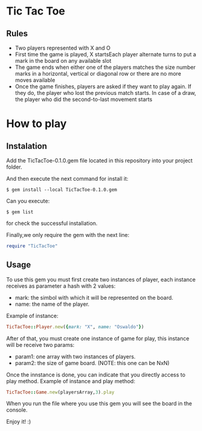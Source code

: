 # Tic Tac Toe

## Rules
- Two players represented with X and O
- First time the game is played, X startsEach player alternate turns to put a mark in the board on any available slot
- The game ends when either one of the players matches the size number marks in a horizontal, vertical or diagonal row or there are no more moves available
- Once the game finishes, players are asked if they want to play again. If they do, the player who lost the previous match starts. In case of a draw, the player who did the second-to-last movement starts

# How to play

## Instalation
Add the TicTacToe-0.1.0.gem file located in this repository into your project folder.

And then execute the next command for install it:

    $ gem install --local TicTacToe-0.1.0.gem

Can you execute:

    $ gem list 

for check the successful installation.

Finally,we only require the gem with the next line:
```ruby
require "TicTacToe" 
```

## Usage
To use this gem you must first create two instances of player, each instance receives as parameter a hash with 2 values:
- mark: the simbol with which it will be represented on the board.
- name: the name of the player.

Example of instance:
```ruby
TicTacToe::Player.new({mark: "X", name: "Oswaldo"})
```

After of that, you must create one instance of game for play, this instance will be receive two params:
- param1: one array with two instances of players.
- param2: the size of game board. (NOTE: this one can be NxN)

Once the innstance is done, you can indicate that you directly access to play method.
Example of instance and play method:
```ruby
TicTacToe::Game.new(playersArray,3).play
```

When you run the file where you use this gem you will see the board in the console.

Enjoy it! :)
